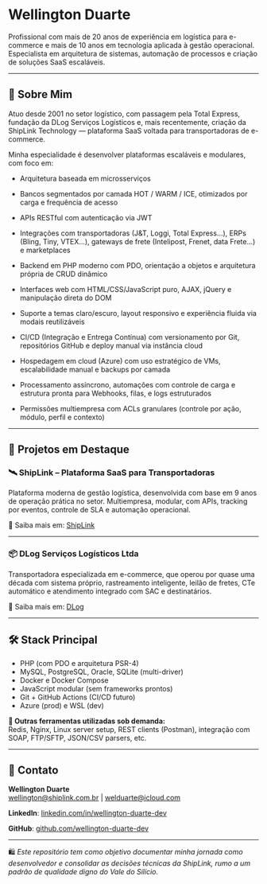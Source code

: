 # Wellington Duarte

Profissional com mais de 20 anos de experiência em logística para e-commerce e mais de 10 anos em tecnologia aplicada à gestão operacional. Especialista em arquitetura de sistemas, automação de processos e criação de soluções SaaS escaláveis.

---

## 🚀 Sobre Mim

Atuo desde 2001 no setor logístico, com passagem pela Total Express, fundação da DLog Serviços Logísticos e, mais recentemente, criação da ShipLink Technology — plataforma SaaS voltada para transportadoras de e-commerce.

Minha especialidade é desenvolver plataformas escaláveis e modulares, com foco em:

 * Arquitetura baseada em microsserviços

 * Bancos segmentados por camada HOT / WARM / ICE, otimizados por carga e frequência de acesso

 * APIs RESTful com autenticação via JWT

 * Integrações com transportadoras (J&T, Loggi, Total Express...), ERPs (Bling, Tiny, VTEX...), gateways de frete (Intelipost, Frenet, data Frete...) e marketplaces

 * Backend em PHP moderno com PDO, orientação a objetos e arquitetura própria de CRUD dinâmico

 * Interfaces web com HTML/CSS/JavaScript puro, AJAX, jQuery e manipulação direta do DOM

 * Suporte a temas claro/escuro, layout responsivo e experiência fluida via modais reutilizáveis

 * CI/CD (Integração e Entrega Contínua) com versionamento por Git, repositórios GitHub e deploy manual via instância cloud

 * Hospedagem em cloud (Azure) com uso estratégico de VMs, escalabilidade manual e backups por camada

 * Processamento assíncrono, automações com controle de carga e estrutura pronta para Webhooks, filas, e logs estruturados

 * Permissões multiempresa com ACLs granulares (controle por ação, módulo, perfil e contexto)

---

## 🧠 Projetos em Destaque

### 🛰 ShipLink – Plataforma SaaS para Transportadoras  
Plataforma moderna de gestão logística, desenvolvida com base em 9 anos de operação prática no setor. Multiempresa, modular, com APIs, tracking por eventos, controle de SLA e automação operacional.

🔗 Saiba mais em: [ShipLink](https://github.com/shiplink-tech/overview)

---

### 📦 DLog Serviços Logísticos Ltda 
Transportadora especializada em e-commerce, que operou por quase uma década com sistema próprio, rastreamento inteligente, leilão de fretes, CTe automático e atendimento integrado com SAC e destinatários.

🔗 Saiba mais em: [DLog](https://github.com/dlog-servicos-logisticos/overview)

---

## 🛠️ Stack Principal

* PHP (com PDO e arquitetura PSR-4)
* MySQL, PostgreSQL, Oracle, SQLite (multi-driver)
* Docker e Docker Compose
* JavaScript modular (sem frameworks prontos)
* Git + GitHub Actions (CI/CD futuro)
* Azure (prod) e WSL (dev)

**🔧 Outras ferramentas utilizadas sob demanda:**  
Redis, Nginx, Linux server setup, REST clients (Postman), integração com SOAP, FTP/SFTP, JSON/CSV parsers, etc.

---

## 🤝 Contato

**Wellington Duarte**  
wellington@shiplink.com.br | welduarte@icloud.com

**LinkedIn**: [linkedin.com/in/wellington-duarte-dev](https://linkedin.com/in/wellington-duarte-dev)

**GitHub**: [github.com/wellington-duarte-dev](https://github.com/wellington-duarte-dev)

---

🛍️ *Este repositório tem como objetivo documentar minha jornada como desenvolvedor e consolidar as decisões técnicas da ShipLink, rumo a um padrão de qualidade digno do Vale do Silício.*
